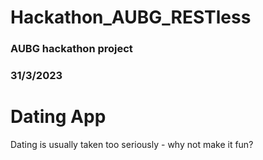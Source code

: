 # Hackathon_AUBG_RESTless


### AUBG hackathon project
### 31/3/2023

# Dating App
Dating is usually taken too seriously - why not make it fun?
